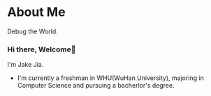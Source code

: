 # About Me
Debug the World.
### Hi there, Welcome👋
I'm Jake Jia.
- I'm currently a freshman in WHU(WuHan University), majoring in Computer Science and pursuing a bacherlor's degree.

<!--
**Phoen1xCode/Phoen1xCode** is a ✨ _special_ ✨ repository because its `README.md` (this file) appears on your GitHub profile.

Here are some ideas to get you started:

- 🔭 I’m currently working on ...
- 🌱 I’m currently learning ...
- 👯 I’m looking to collaborate on ...
- 🤔 I’m looking for help with ...
- 💬 Ask me about ...
- : ...# 📫 How to reach me
- 😄 Pronouns: ...
- ⚡ Fun fact: ...
-->

